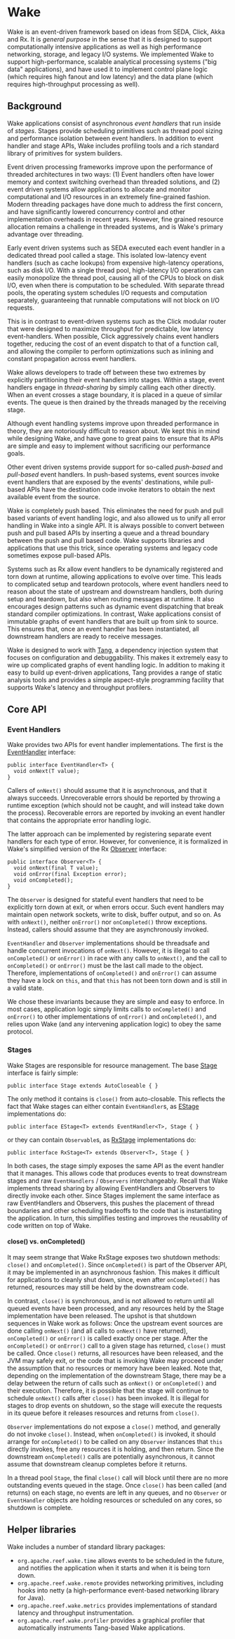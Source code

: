 <!--
Licensed to the Apache Software Foundation (ASF) under one
or more contributor license agreements.  See the NOTICE file
distributed with this work for additional information
regarding copyright ownership.  The ASF licenses this file
to you under the Apache License, Version 2.0 (the
"License"); you may not use this file except in compliance
with the License.  You may obtain a copy of the License at

http://www.apache.org/licenses/LICENSE-2.0

Unless required by applicable law or agreed to in writing,
software distributed under the License is distributed on an
"AS IS" BASIS, WITHOUT WARRANTIES OR CONDITIONS OF ANY
KIND, either express or implied.  See the License for the
specific language governing permissions and limitations
under the License.
-->
Wake
====

Wake is an event-driven framework based on ideas from SEDA, Click, Akka and Rx.  It is *general purpose* in the sense that it is designed to support computationally intensive applications as well as high performance networking, storage, and legacy I/O systems.  We implemented Wake to support high-performance, scalable analytical processing systems ("big data" applications), and have used it to implement control plane logic (which requires high fanout and low latency) and the data plane (which requires high-throughput processing as well).


Background
----------
Wake applications consist of asynchronous *event handlers* that run inside of *stages*.  Stages provide scheduling primitives such as thread pool sizing and performance isolation between event handlers.  In addition to event handler and stage APIs, Wake includes profiling tools and a rich standard library of primitives for system builders.

Event driven processing frameworks improve upon the performance of threaded architectures in two ways: (1) Event handlers often have lower memory and context switching overhead than threaded solutions, and (2) event driven systems allow applications to allocate and monitor computational and I/O resources in an extremely fine-grained fashion.  Modern threading packages have done much to address the first concern, and have significantly lowered concurrency control and other implementation overheads in recent years.  However, fine grained resource allocation remains a challenge in threaded systems, and is Wake's primary advantage over threading.

Early event driven systems such as SEDA executed each event handler in a dedicated thread pool called a stage.  This isolated low-latency event handlers (such as cache lookups) from expensive high-latency operations, such as disk I/O.  With a single thread pool, high-latency I/O operations can easily monopolize the thread pool, causing all of the CPUs to block on disk I/O, even when there is computation to be scheduled.  With separate thread pools, the operating system schedules I/O requests and computation separately, guaranteeing that runnable computations will not block on I/O requests.

This is in contrast to event-driven systems such as the Click modular router that were designed to maximize throughput for predictable, low latency event-handlers.  When possible, Click aggressively chains event handlers together, reducing the cost of an event dispatch to that of a function call, and allowing the compiler to perform optimizations such as inlining and constant propagation across event handlers.

Wake allows developers to trade off between these two extremes by explicitly partitioning their event handlers into stages.  Within a stage, event handlers engage in *thread-sharing* by simply calling each other directly.  When an event crosses a stage boundary, it is placed in a queue of similar events.  The queue is then drained by the threads managed by the receiving stage.

Although event handling systems improve upon threaded performance in theory, they are notoriously difficult to reason about.  We kept this in mind while designing Wake, and have gone to great pains to ensure that its APIs are simple and easy to implement without sacrificing our performance goals.

Other event driven systems provide support for so-called *push-based* and *pull-based* event handlers.  In push-based systems, event sources invoke event handlers that are exposed by the events' destinations, while pull-based APIs have the destination code invoke iterators to obtain the next available event from the source.

Wake is completely push based.  This eliminates the need for push and pull based variants of event handling logic, and also allowed us to unify all error handling in Wake into a single API.  It is always possible to convert between push and pull based APIs by inserting a queue and a thread boundary between the push and pull based code.  Wake supports libraries and applications that use this trick, since operating systems and legacy code sometimes expose pull-based APIs.

Systems such as Rx allow event handlers to be dynamically registered and torn down at runtime, allowing applications to evolve over time.  This leads to complicated setup and teardown protocols, where event handlers need to reason about the state of upstream and downstream handlers, both during setup and teardown, but also when routing messages at runtime.  It also encourages design patterns such as dynamic event dispatching that break standard compiler optimizations.  In contrast, Wake applications consist of immutable graphs of event handlers that are built up from sink to source.  This ensures that, once an event handler has been instantiated, all downstream handlers are ready to receive messages.

Wake is designed to work with [Tang](tang.html), a dependency injection system that focuses on configuration and debuggability.  This makes it extremely easy to wire up complicated graphs of event handling logic.  In addition to making it easy to build up event-driven applications, Tang provides a range of static analysis tools and provides a simple aspect-style programming facility that supports Wake's latency and throughput profilers.


Core API
--------

### Event Handlers

Wake provides two APIs for event handler implementations.  The first is the [EventHandler](https://github.com/apache/reef/blob/master/lang/java/reef-wake/wake/src/main/java/org/apache/reef/wake/EventHandler.java) interface:

    public interface EventHandler<T> {
      void onNext(T value);
    }

Callers of `onNext()` should assume that it is asynchronous, and that it always succeeds.  Unrecoverable errors should be reported by throwing a runtime exception (which should not be caught, and will instead take down the process).  Recoverable errors are reported by invoking an event handler that contains the appropriate error handling logic.

The latter approach can be implemented by registering separate event handlers for each type of error.  However, for convenience, it is formalized in Wake's simplified version of the Rx [Observer](https://github.com/apache/reef/blob/master/lang/java/reef-wake/wake/src/main/java/org/apache/reef/wake/rx/Observer.java) interface:
    
    public interface Observer<T> {
      void onNext(final T value);
      void onError(final Exception error);
      void onCompleted();
    }

The `Observer` is designed for stateful event handlers that need to be explicitly torn down at exit, or when errors occur.  Such event handlers may maintain open network sockets, write to disk, buffer output, and so on.  As with `onNext()`, neither `onError()` nor `onCompleted()` throw exceptions.  Instead, callers should assume that they are asynchronously invoked.

`EventHandler` and `Observer` implementations should be threadsafe and handle concurrent invocations of `onNext()`.  However, it is illegal to call `onCompleted()` or `onError()` in race with any calls to `onNext()`, and the call to `onCompleted()` or `onError()` must be the last call made to the object.  Therefore, implementations of `onCompleted()` and `onError()` can assume they have a lock on `this`, and that `this` has not been torn down and is still in a valid state.

We chose these invariants because they are simple and easy to enforce.  In most cases, application logic simply limits calls to `onCompleted()` and `onError()` to other implementations of `onError()` and `onCompleted()`, and relies upon Wake (and any intervening application logic) to obey the same protocol.

### Stages

Wake Stages are responsible for resource management.  The base [Stage](https://github.com/apache/reef/blob/master/lang/java/reef-wake/wake/src/main/java/org/apache/reef/wake/Stage.java) interface is fairly simple:

    public interface Stage extends AutoCloseable { }

The only method it contains is `close()` from auto-closable.  This reflects the fact that Wake stages can either contain `EventHandler`s, as [EStage](https://github.com/apache/reef/blob/master/lang/java/reef-wake/wake/src/main/java/org/apache/reef/wake/EStage.java) implementations do:

    public interface EStage<T> extends EventHandler<T>, Stage { }

or they can contain `Observable`s, as [RxStage](https://github.com/apache/reef/blob/master/lang/java/reef-wake/wake/src/main/java/org/apache/reef/wake/rx/RxStage.java) implementations do:

    public interface RxStage<T> extends Observer<T>, Stage { }

In both cases, the stage simply exposes the same API as the event handler that it manages.  This allows code that produces events to treat downstream stages and raw `EventHandlers` / `Observers` interchangeably.   Recall that Wake implements thread sharing by allowing EventHandlers and Observers to directly invoke each other.  Since Stages implement the same interface as raw EventHandlers and Observers, this pushes the placement of thread boundaries and other scheduling tradeoffs to the code that is instantiating the application.  In turn, this simplifies testing and improves the reusability of code written on top of Wake.

#### close() vs. onCompleted()

It may seem strange that Wake RxStage exposes two shutdown methods: `close()` and `onCompleted()`.  Since `onCompleted()` is part of the Observer API, it may be implemented in an asynchronous fashion.  This makes it difficult for applications to cleanly shut down, since, even after `onCompleted()` has returned, resources may still be held by the downstream code.

In contrast, `close()` is synchronous, and is not allowed to return until all queued events have been processed, and any resources held by the Stage implementation have been released.  The upshot is that shutdown sequences in Wake work as follows:  Once the upstream event sources are done calling `onNext()` (and all calls to `onNext()` have returned), `onCompleted()` or `onError()` is called exactly once per stage.  After the `onCompleted()` or `onError()` call to a given stage has returned, `close()` must be called.  Once `close()` returns, all resources have been released, and the JVM may safely exit, or the code that is invoking Wake may proceed under the assumption that no resources or memory have been leaked.  Note that, depending on the implementation of the downstream Stage, there may be a delay between the return of calls such as `onNext()` or `onCompleted()` and their execution.  Therefore, it is possible that the stage will continue to schedule `onNext()` calls after `close()` has been invoked.  It is illegal for stages to drop events on shutdown, so the stage will execute the requests in its queue before it releases resources and returns from `close()`.

`Observer` implementations do not expose a `close()` method, and generally do not invoke `close()`.  Instead, when `onCompleted()` is invoked, it should arrange for `onCompleted()` to be called on any `Observer` instances that `this` directly invokes, free any resources it is holding, and then return.  Since the downstream `onCompleted()` calls are potentially asynchronous, it cannot assume that downstream cleanup completes before it returns.

In a thread pool `Stage`, the final `close()` call will block until there are no more outstanding events queued in the stage.  Once `close()` has been called (and returns) on each stage, no events are left in any queues, and no `Observer` or `EventHandler` objects are holding resources or scheduled on any cores, so shutdown is complete.

Helper libraries
----------------

Wake includes a number of standard library packages:

 - `org.apache.reef.wake.time` allows events to be scheduled in the future, and notifies the application when it starts and when it is being torn down.
 - `org.apache.reef.wake.remote` provides networking primitives, including hooks into netty (a high-performance event-based networking library for Java).
 - `org.apache.reef.wake.metrics` provides implementations of standard latency and throughput instrumentation.
 - `org.apache.reef.wake.profiler` provides a graphical profiler that automatically instruments Tang-based Wake applications.